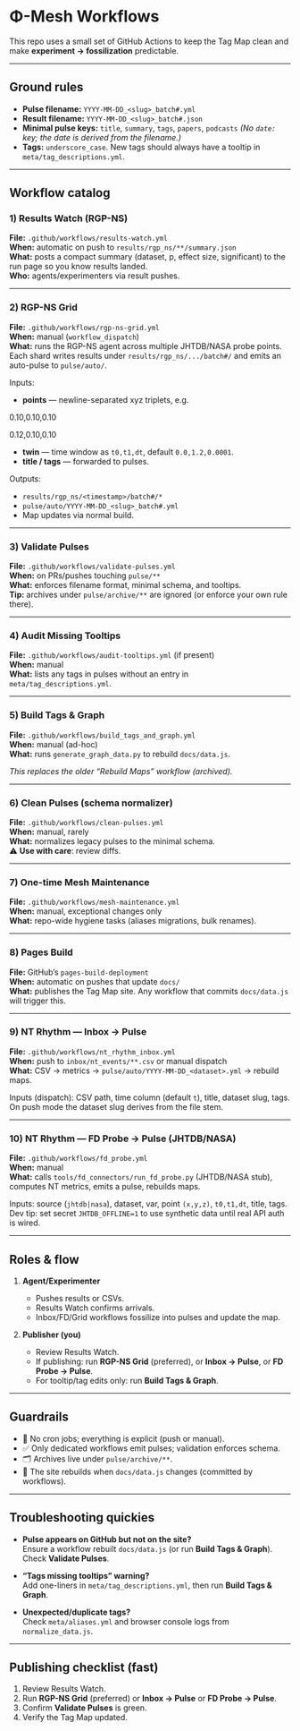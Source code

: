 # Φ-Mesh Workflows

This repo uses a small set of GitHub Actions to keep the Tag Map clean and make **experiment → fossilization** predictable.

---

## Ground rules

- **Pulse filename:** `YYYY-MM-DD_<slug>_batch#.yml`
- **Result filename:** `YYYY-MM-DD_<slug>_batch#.json`
- **Minimal pulse keys:** `title`, `summary`, `tags`, `papers`, `podcasts`
  *(No `date:` key; the date is derived from the filename.)*
- **Tags:** `underscore_case`. New tags should always have a tooltip in `meta/tag_descriptions.yml`.

---

## Workflow catalog

### 1) Results Watch (RGP-NS)
**File:** `.github/workflows/results-watch.yml`  
**When:** automatic on push to `results/rgp_ns/**/summary.json`  
**What:** posts a compact summary (dataset, p, effect size, significant) to the run page so you know results landed.  
**Who:** agents/experimenters via result pushes.

---

### 2) RGP-NS Grid
**File:** `.github/workflows/rgp-ns-grid.yml`  
**When:** manual (`workflow_dispatch`)  
**What:** runs the RGP-NS agent across multiple JHTDB/NASA probe points. Each shard writes results under `results/rgp_ns/.../batch#/` and emits an auto-pulse to `pulse/auto/`.

Inputs:
- **points** — newline-separated xyz triplets, e.g.

0.10,0.10,0.10

0.12,0.10,0.10

- **twin** — time window as `t0,t1,dt`, default `0.0,1.2,0.0001`.
- **title / tags** — forwarded to pulses.

Outputs:
- `results/rgp_ns/<timestamp>/batch#/*`
- `pulse/auto/YYYY-MM-DD_<slug>_batch#.yml`
- Map updates via normal build.

---

### 3) Validate Pulses
**File:** `.github/workflows/validate-pulses.yml`  
**When:** on PRs/pushes touching `pulse/**`  
**What:** enforces filename format, minimal schema, and tooltips.  
**Tip:** archives under `pulse/archive/**` are ignored (or enforce your own rule there).

---

### 4) Audit Missing Tooltips
**File:** `.github/workflows/audit-tooltips.yml` (if present)  
**When:** manual  
**What:** lists any tags in pulses without an entry in `meta/tag_descriptions.yml`.

---

### 5) Build Tags & Graph
**File:** `.github/workflows/build_tags_and_graph.yml`  
**When:** manual (ad-hoc)  
**What:** runs `generate_graph_data.py` to rebuild `docs/data.js`.  

*This replaces the older “Rebuild Maps” workflow (archived).*

---

### 6) Clean Pulses (schema normalizer)
**File:** `.github/workflows/clean-pulses.yml`  
**When:** manual, rarely  
**What:** normalizes legacy pulses to the minimal schema.  
⚠️ **Use with care**: review diffs.

---

### 7) One-time Mesh Maintenance
**File:** `.github/workflows/mesh-maintenance.yml`  
**When:** manual, exceptional changes only  
**What:** repo-wide hygiene tasks (aliases migrations, bulk renames).

---

### 8) Pages Build
**File:** GitHub’s `pages-build-deployment`  
**When:** automatic on pushes that update `docs/`  
**What:** publishes the Tag Map site. Any workflow that commits `docs/data.js` will trigger this.

---

### 9) NT Rhythm — Inbox → Pulse
**File:** `.github/workflows/nt_rhythm_inbox.yml`  
**When:** push to `inbox/nt_events/**.csv` or manual dispatch  
**What:** CSV → metrics → `pulse/auto/YYYY-MM-DD_<dataset>.yml` → rebuild maps.

Inputs (dispatch): CSV path, time column (default `t`), title, dataset slug, tags.  
On push mode the dataset slug derives from the file stem.

---

### 10) NT Rhythm — FD Probe → Pulse (JHTDB/NASA)
**File:** `.github/workflows/fd_probe.yml`  
**When:** manual  
**What:** calls `tools/fd_connectors/run_fd_probe.py` (JHTDB/NASA stub), computes NT metrics, emits a pulse, rebuilds maps.

Inputs: source (`jhtdb|nasa`), dataset, var, point `(x,y,z)`, `t0,t1,dt`, title, tags.  
Dev tip: set secret `JHTDB_OFFLINE=1` to use synthetic data until real API auth is wired.

---

## Roles & flow

1. **Agent/Experimenter**
   - Pushes results or CSVs.
   - Results Watch confirms arrivals.
   - Inbox/FD/Grid workflows fossilize into pulses and update the map.

2. **Publisher (you)**
   - Review Results Watch.
   - If publishing: run **RGP-NS Grid** (preferred), or **Inbox → Pulse**, or **FD Probe → Pulse**.
   - For tooltip/tag edits only: run **Build Tags & Graph**.

---

## Guardrails

- 🚫 No cron jobs; everything is explicit (push or manual).  
- ✅ Only dedicated workflows emit pulses; validation enforces schema.  
- 🗂 Archives live under `pulse/archive/**`.  
- 📜 The site rebuilds when `docs/data.js` changes (committed by workflows).

---

## Troubleshooting quickies

- **Pulse appears on GitHub but not on the site?**  
  Ensure a workflow rebuilt `docs/data.js` (or run **Build Tags & Graph**). Check **Validate Pulses**.

- **“Tags missing tooltips” warning?**  
  Add one-liners in `meta/tag_descriptions.yml`, then run **Build Tags & Graph**.

- **Unexpected/duplicate tags?**  
  Check `meta/aliases.yml` and browser console logs from `normalize_data.js`.

---

## Publishing checklist (fast)

1. Review Results Watch.  
2. Run **RGP-NS Grid** (preferred) or **Inbox → Pulse** or **FD Probe → Pulse**.  
3. Confirm **Validate Pulses** is green.  
4. Verify the Tag Map updated.

